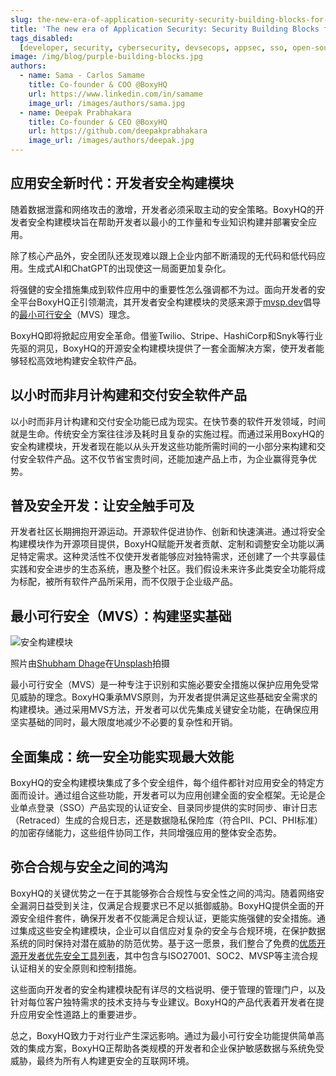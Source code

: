 ```yaml
---
slug: the-new-era-of-application-security-security-building-blocks-for-developers
title: 'The new era of Application Security: Security Building Blocks for Developers'
tags_disabled:
  [developer, security, cybersecurity, devsecops, appsec, sso, open-source]
image: /img/blog/purple-building-blocks.jpg
authors:
  - name: Sama - Carlos Samame
    title: Co-founder & COO @BoxyHQ
    url: https://www.linkedin.com/in/samame
    image_url: /images/authors/sama.jpg
  - name: Deepak Prabhakara
    title: Co-founder & CEO @BoxyHQ
    url: https://github.com/deepakprabhakara
    image_url: /images/authors/deepak.jpg
---
```


## 应用安全新时代：开发者安全构建模块

随着数据泄露和网络攻击的激增，开发者必须采取主动的安全策略。BoxyHQ的开发者安全构建模块旨在帮助开发者以最小的工作量和专业知识构建并部署安全应用。

除了核心产品外，安全团队还发现难以跟上企业内部不断涌现的无代码和低代码应用。生成式AI和ChatGPT的出现使这一局面更加复杂化。

将强健的安全措施集成到软件应用中的重要性怎么强调都不为过。面向开发者的安全平台BoxyHQ正引领潮流，其开发者安全构建模块的灵感来源于[mvsp.dev](https://mvsp.dev)倡导的[最小可行安全](https://mvsp.dev/mvsp.en/)（MVS）理念。

BoxyHQ即将掀起应用安全革命。借鉴Twilio、Stripe、HashiCorp和Snyk等行业先驱的洞见，BoxyHQ的开源安全构建模块提供了一套全面解决方案，使开发者能够轻松高效地构建安全软件产品。

## 以小时而非月计构建和交付安全软件产品

以小时而非月计构建和交付安全功能已成为现实。在快节奏的软件开发领域，时间就是生命。传统安全方案往往涉及耗时且复杂的实施过程。而通过采用BoxyHQ的安全构建模块，开发者现在能以从头开发这些功能所需时间的一小部分来构建和交付安全软件产品。这不仅节省宝贵时间，还能加速产品上市，为企业赢得竞争优势。

## 普及安全开发：让安全触手可及

开发者社区长期拥抱开源运动。开源软件促进协作、创新和快速演进。通过将安全构建模块作为开源项目提供，BoxyHQ赋能开发者贡献、定制和调整安全功能以满足特定需求。这种灵活性不仅使开发者能够应对独特需求，还创建了一个共享最佳实践和安全进步的生态系统，惠及整个社区。我们假设未来许多此类安全功能将成为标配，被所有软件产品所采用，而不仅限于企业级产品。

## 最小可行安全（MVS）：构建坚实基础

![安全构建模块](/img/blog/purple-building-blocks.jpg)

<div style={{fontSize: "10px", marginTop: "-10px", paddingBottom: "20px"}}>照片由<a href="https://unsplash.com/@theshubhamdhage?utm_source=unsplash&utm_medium=referral&utm_content=creditCopyText">Shubham Dhage</a>在<a href="https://unsplash.com/?utm_source=unsplash&utm_medium=referral&utm_content=creditCopyText">Unsplash</a>拍摄</div>

最小可行安全（MVS）是一种专注于识别和实施必要安全措施以保护应用免受常见威胁的理念。BoxyHQ秉承MVS原则，为开发者提供满足这些基础安全需求的构建模块。通过采用MVS方法，开发者可以优先集成关键安全功能，在确保应用坚实基础的同时，最大限度地减少不必要的复杂性和开销。

## 全面集成：统一安全功能实现最大效能

BoxyHQ的安全构建模块集成了多个安全组件，每个组件都针对应用安全的特定方面而设计。通过组合这些功能，开发者可以为应用创建全面的安全框架。无论是企业单点登录（SSO）产品实现的认证安全、目录同步提供的实时同步、审计日志（Retraced）生成的合规日志，还是数据隐私保险库（符合PII、PCI、PHI标准）的加密存储能力，这些组件协同工作，共同增强应用的整体安全态势。

## 弥合合规与安全之间的鸿沟

BoxyHQ的关键优势之一在于其能够弥合合规性与安全性之间的鸿沟。随着网络安全漏洞日益受到关注，仅满足合规要求已不足以抵御威胁。BoxyHQ提供全面的开源安全组件套件，确保开发者不仅能满足合规认证，更能实施强健的安全措施。通过集成这些安全构建模块，企业可以自信应对复杂的安全与合规环境，在保护数据系统的同时保持对潜在威胁的防范优势。基于这一愿景，我们整合了免费的[优质开源开发者优先安全工具列表](https://github.com/boxyhq/awesome-oss-devsec)，其中包含与ISO27001、SOC2、MVSP等主流合规认证相关的安全原则和控制措施。

这些面向开发者的安全构建模块配有详尽的文档说明、便于管理的管理门户，以及针对每位客户独特需求的技术支持与专业建议。BoxyHQ的产品代表着开发者在提升应用安全性道路上的重要进步。

总之，BoxyHQ致力于对行业产生深远影响。通过为最小可行安全功能提供简单高效的集成方案，BoxyHQ正帮助各类规模的开发者和企业保护敏感数据与系统免受威胁，最终为所有人构建更安全的互联网环境。